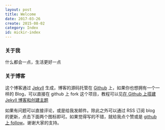 ```yaml
---
layout: post
title: Welcome
date: 2017-03-26
create: 2015-08-02
category: Index
id: mickir-index
---
```

### 关于我

什么都会一点，生活更好一点

### 关于博客

这个博客通过 [Jekyll](http://jekyllrb.com/) 生成，博客的源码托管在 [Github](https://github.com/zYeoman/zYeoman.github.io) 上，如果你也想拥有一个一样的 Blog，可以直接在 github 上 fork 这个项目，教程可以见[在 Github 上搭建 Jekyll 博客和创建主题](http://liuyanwei.jumppo.com/2014/02/12/how-to-deploy-a-blog-on-github-by-jekyll.html)


如果有问题可以直接评论，或是给我发邮件。除此之外可以通过 RSS 订阅 blog 的更新，点击下面两个图标即可。如果觉得写的不错，就给我点个赞或是 [github 上 follow](https://github.com/zYeoman/)。谢谢大家的支持。
